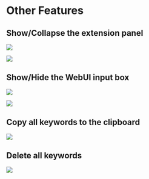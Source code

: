 # Other Features

## Show/Collapse the extension panel

![](/assets/images/OtherFeatures/hide_panel.png)

![](/assets/images/demo.fold.gif)

## Show/Hide the WebUI input box

![](/assets/images/OtherFeatures/hide_input.png)

![](/assets/images/demo.show_input.gif)

## Copy all keywords to the clipboard

![](/assets/images/OtherFeatures/copy.png)

## Delete all keywords

![](/assets/images/OtherFeatures/delete.png)